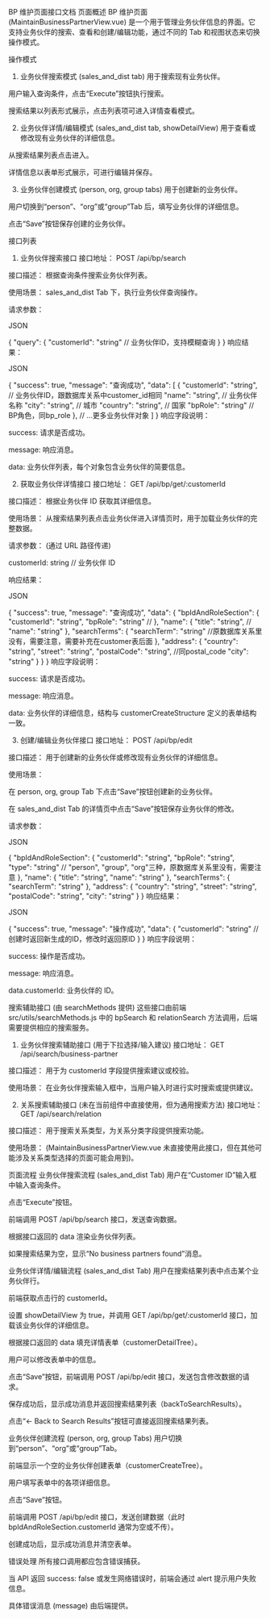 BP 维护页面接口文档
页面概述
BP 维护页面 (MaintainBusinessPartnerView.vue) 是一个用于管理业务伙伴信息的界面。它支持业务伙伴的搜索、查看和创建/编辑功能，通过不同的 Tab 和视图状态来切换操作模式。

操作模式
1. 业务伙伴搜索模式 (sales_and_dist tab)
用于搜索现有业务伙伴。

用户输入查询条件，点击“Execute”按钮执行搜索。

搜索结果以列表形式展示，点击列表项可进入详情查看模式。

2. 业务伙伴详情/编辑模式 (sales_and_dist tab, showDetailView)
用于查看或修改现有业务伙伴的详细信息。

从搜索结果列表点击进入。

详情信息以表单形式展示，可进行编辑并保存。

3. 业务伙伴创建模式 (person, org, group tabs)
用于创建新的业务伙伴。

用户切换到“person”、“org”或“group”Tab 后，填写业务伙伴的详细信息。

点击“Save”按钮保存创建的业务伙伴。

接口列表
1. 业务伙伴搜索接口
接口地址： POST /api/bp/search

接口描述： 根据查询条件搜索业务伙伴列表。

使用场景： sales_and_dist Tab 下，执行业务伙伴查询操作。

请求参数：

JSON

{
  "query": {
    "customerId": "string" // 业务伙伴ID，支持模糊查询
  }
}
响应结果：

JSON

{
  "success": true,
  "message": "查询成功",
  "data": [
    {
      "customerId": "string", // 业务伙伴ID，跟数据库关系中customer_id相同
      "name": "string",       // 业务伙伴名称
      "city": "string",       // 城市
      "country": "string",    // 国家
      "bpRole": "string"      // BP角色，同bp_role
    },
    // ...更多业务伙伴对象
  ]
}
响应字段说明：

success: 请求是否成功。

message: 响应消息。

data: 业务伙伴列表，每个对象包含业务伙伴的简要信息。

2. 获取业务伙伴详情接口
接口地址： GET /api/bp/get/:customerId

接口描述： 根据业务伙伴 ID 获取其详细信息。

使用场景： 从搜索结果列表点击业务伙伴进入详情页时，用于加载业务伙伴的完整数据。

请求参数： (通过 URL 路径传递)

customerId: string // 业务伙伴 ID

响应结果：

JSON

{
  "success": true,
  "message": "查询成功",
  "data": {
    "bpIdAndRoleSection": {
      "customerId": "string",
      "bpRole": "string" //
    },
    "name": {
      "title": "string", //
      "name": "string"
    },
    "searchTerms": {
      "searchTerm": "string" //原数据库关系里没有，需要注意，需要补充在customer表后面
    },
    "address": {
      "country": "string",
      "street": "string",
      "postalCode": "string", //同postal_code
      "city": "string"
    }
  }
}
响应字段说明：

success: 请求是否成功。

message: 响应消息。

data: 业务伙伴的详细信息，结构与 customerCreateStructure 定义的表单结构一致。

3. 创建/编辑业务伙伴接口
接口地址： POST /api/bp/edit

接口描述： 用于创建新的业务伙伴或修改现有业务伙伴的详细信息。

使用场景：

在 person, org, group Tab 下点击“Save”按钮创建新的业务伙伴。

在 sales_and_dist Tab 的详情页中点击“Save”按钮保存业务伙伴的修改。

请求参数：

JSON

{
  "bpIdAndRoleSection": {
    "customerId": "string", 
    "bpRole": "string",     
    "type": "string"        //  "person", "group", "org"三种，原数据库关系里没有，需要注意
  },
  "name": {
    "title": "string",
    "name": "string"
  },
  "searchTerms": {
    "searchTerm": "string"
  },
  "address": {
    "country": "string",
    "street": "string",
    "postalCode": "string",
    "city": "string"
  }
}
响应结果：

JSON

{
  "success": true,
  "message": "操作成功",
  "data": {
    "customerId": "string" // 创建时返回新生成的ID，修改时返回原ID
  }
}
响应字段说明：

success: 操作是否成功。

message: 响应消息。

data.customerId: 业务伙伴的 ID。

搜索辅助接口 (由 searchMethods 提供)
这些接口由前端 src/utils/searchMethods.js 中的 bpSearch 和 relationSearch 方法调用，后端需要提供相应的搜索服务。

1. 业务伙伴搜索辅助接口 (用于下拉选择/输入建议)
接口地址： GET /api/search/business-partner

接口描述： 用于为 customerId 字段提供搜索建议或校验。

使用场景： 在业务伙伴搜索输入框中，当用户输入时进行实时搜索或提供建议。

2. 关系搜索辅助接口 (未在当前组件中直接使用，但为通用搜索方法)
接口地址： GET /api/search/relation

接口描述： 用于搜索关系类型，为关系分类字段提供搜索功能。

使用场景： (MaintainBusinessPartnerView.vue 未直接使用此接口，但在其他可能涉及关系类型选择的页面可能会用到)。

页面流程
业务伙伴搜索流程 (sales_and_dist Tab)
用户在“Customer ID”输入框中输入查询条件。

点击“Execute”按钮。

前端调用 POST /api/bp/search 接口，发送查询数据。

根据接口返回的 data 渲染业务伙伴列表。

如果搜索结果为空，显示“No business partners found”消息。

业务伙伴详情/编辑流程 (sales_and_dist Tab)
用户在搜索结果列表中点击某个业务伙伴行。

前端获取点击行的 customerId。

设置 showDetailView 为 true，并调用 GET /api/bp/get/:customerId 接口，加载该业务伙伴的详细信息。

根据接口返回的 data 填充详情表单（customerDetailTree）。

用户可以修改表单中的信息。

点击“Save”按钮，前端调用 POST /api/bp/edit 接口，发送包含修改数据的请求。

保存成功后，显示成功消息并返回搜索结果列表（backToSearchResults）。

点击“← Back to Search Results”按钮可直接返回搜索结果列表。

业务伙伴创建流程 (person, org, group Tabs)
用户切换到“person”、“org”或“group”Tab。

前端显示一个空的业务伙伴创建表单（customerCreateTree）。

用户填写表单中的各项详细信息。

点击“Save”按钮。

前端调用 POST /api/bp/edit 接口，发送创建数据（此时 bpIdAndRoleSection.customerId 通常为空或不传）。

创建成功后，显示成功消息并清空表单。

错误处理
所有接口调用都应包含错误捕获。

当 API 返回 success: false 或发生网络错误时，前端会通过 alert 提示用户失败信息。

具体错误消息 (message) 由后端提供。